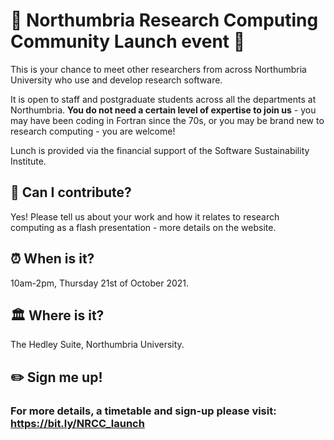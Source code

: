 # 🚀 Northumbria Research Computing Community Launch event 🚀

This is your chance to meet other researchers from across Northumbria University who use and develop research software. 

It is open to staff and postgraduate students across all the departments at Northumbria. **You do not need a certain level of expertise to join us** - you may have been coding in Fortran since the 70s, or you may be brand new to research computing - you are welcome! 

Lunch is provided via the financial support of the Software Sustainability Institute.

## 📢 Can I contribute? 

Yes! Please tell us about your work and how it relates to research computing as a flash presentation - more details on the website.

## ⏰ When is it? 

10am-2pm, Thursday 21st of October 2021.

## 🏛️ Where is it? 

The Hedley Suite, Northumbria University.

## ✏️ Sign me up! 

### For more details, a timetable and sign-up please visit: https://bit.ly/NRCC_launch


